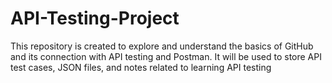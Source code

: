 # API-Testing-Project
This repository is created to explore and understand the basics of GitHub and its connection with API testing and Postman. It will be used to store API test cases, JSON files, and notes related to learning API testing

